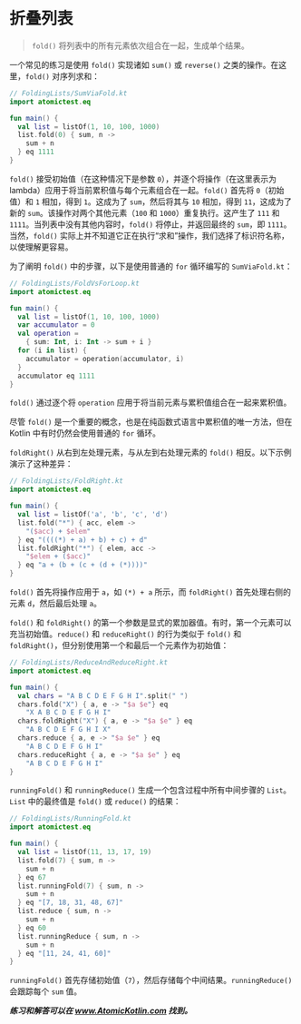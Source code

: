 # 折叠列表

> `fold()` 将列表中的所有元素依次组合在一起，生成单个结果。

一个常见的练习是使用 `fold()` 实现诸如 `sum()` 或 `reverse()` 之类的操作。在这里，`fold()` 对序列求和：

```kotlin
// FoldingLists/SumViaFold.kt
import atomictest.eq

fun main() {
  val list = listOf(1, 10, 100, 1000)
  list.fold(0) { sum, n ->
    sum + n
  } eq 1111
}
```

`fold()` 接受初始值（在这种情况下是参数 `0`），并逐个将操作（在这里表示为 lambda）应用于将当前累积值与每个元素组合在一起。`fold()` 首先将 `0`（初始值）和 `1` 相加，得到 `1`。这成为了 `sum`，然后将其与 `10` 相加，得到 `11`，这成为了新的 `sum`。该操作对两个其他元素（`100` 和 `1000`）重复执行。这产生了 `111` 和 `1111`。当列表中没有其他内容时，`fold()` 将停止，并返回最终的 `sum`，即 `1111`。当然，`fold()` 实际上并不知道它正在执行“求和”操作，我们选择了标识符名称，以使理解更容易。

为了阐明 `fold()` 中的步骤，以下是使用普通的 `for` 循环编写的 `SumViaFold.kt`：

```kotlin
// FoldingLists/FoldVsForLoop.kt
import atomictest.eq

fun main() {
  val list = listOf(1, 10, 100, 1000)
  var accumulator = 0
  val operation =
    { sum: Int, i: Int -> sum + i }
  for (i in list) {
    accumulator = operation(accumulator, i)
  }
  accumulator eq 1111
}
```

`fold()` 通过逐个将 `operation` 应用于将当前元素与累积值组合在一起来累积值。

尽管 `fold()` 是一个重要的概念，也是在纯函数式语言中累积值的唯一方法，但在 Kotlin 中有时仍然会使用普通的 `for` 循环。

`foldRight()` 从右到左处理元素，与从左到右处理元素的 `fold()` 相反。以下示例演示了这种差异：

```kotlin
// FoldingLists/FoldRight.kt
import atomictest.eq

fun main() {
  val list = listOf('a', 'b', 'c', 'd')
  list.fold("*") { acc, elem ->
    "($acc) + $elem"
  } eq "((((*) + a) + b) + c) + d"
  list.foldRight("*") { elem, acc ->
    "$elem + ($acc)"
  } eq "a + (b + (c + (d + (*))))"
}
```

`fold()` 首先将操作应用于 `a`，如 `(*) + a` 所示，而 `foldRight()` 首先处理右侧的元素 `d`，然后最后处理 `a`。

`fold()` 和 `foldRight()` 的第一个参数是显式的累加器值。有时，第一个元素可以充当初始值。`reduce()` 和 `reduceRight()` 的行为类似于 `fold()` 和 `foldRight()`，但分别使用第一个和最后一个元素作为初始值：

```kotlin
// FoldingLists/ReduceAndReduceRight.kt
import atomictest.eq

fun main() {
  val chars = "A B C D E F G H I".split(" ")
  chars.fold("X") { a, e -> "$a $e"} eq
    "X A B C D E F G H I"
  chars.foldRight("X") { a, e -> "$a $e" } eq
    "A B C D E F G H I X"
  chars.reduce { a, e -> "$a $e" } eq
    "A B C D E F G H I"
  chars.reduceRight { a, e -> "$a $e" } eq
    "A B C D E F G H I"
}
```

`runningFold()` 和 `runningReduce()` 生成一个包含过程中所有中间步骤的 `List`。`List` 中的最终值是 `fold()` 或 `reduce()` 的结果：

```kotlin
// FoldingLists/RunningFold.kt
import atomictest.eq

fun main() {
  val list = listOf(11, 13, 17, 19)
  list.fold(7) { sum, n ->
    sum + n
  } eq 67
  list.runningFold(7) { sum, n ->
    sum + n
  } eq "[7, 18, 31, 48, 67]"
  list.reduce { sum, n ->
    sum + n
  } eq 60
  list.runningReduce { sum, n ->
    sum + n
  } eq "[11, 24, 41, 60]"
}
```

`runningFold()` 首先存储初始值（`7`），然后存储每个中间结果。`runningReduce()` 会跟踪每个 `sum` 值。

***练习和解答可以在 www.AtomicKotlin.com 找到。***